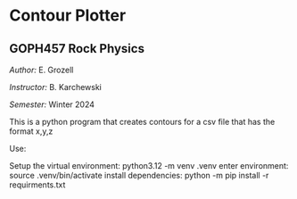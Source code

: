 # Contour Plotter 
## GOPH457 Rock Physics 
*Author:* E. Grozell

*Instructor:* B. Karchewski 

*Semester:* Winter 2024

This is a python program that creates contours for a csv file that has the format x,y,z

Use:

Setup the virtual environment:
    python3.12 -m venv .venv 
enter environment:
    source .venv/bin/activate
install dependencies:
    python -m pip install -r requirments.txt 

